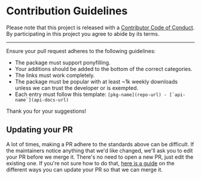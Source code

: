 # Contribution Guidelines

Please note that this project is released with a
[Contributor Code of Conduct](code-of-conduct.md). By participating in this
project you agree to abide by its terms.

---

Ensure your pull request adheres to the following guidelines:

- The package must support ponyfilling.
- Your additions should be added to the bottom of the correct categories.
- The links must work completely.
- The package must be popular with at least ~1k weekly downloads unless we can trust the developer or is exempted.
- Each entry must follow this template: ``[pkg-name](repo-url) - [`api-name`](api-docs-url)``

Thank you for your suggestions!

## Updating your PR

A lot of times, making a PR adhere to the standards above can be difficult.
If the maintainers notice anything that we'd like changed, we'll ask you to
edit your PR before we merge it. There's no need to open a new PR, just edit
the existing one. If you're not sure how to do that,
[here is a guide](https://github.com/RichardLitt/knowledge/blob/master/github/amending-a-commit-guide.md)
on the different ways you can update your PR so that we can merge it.

